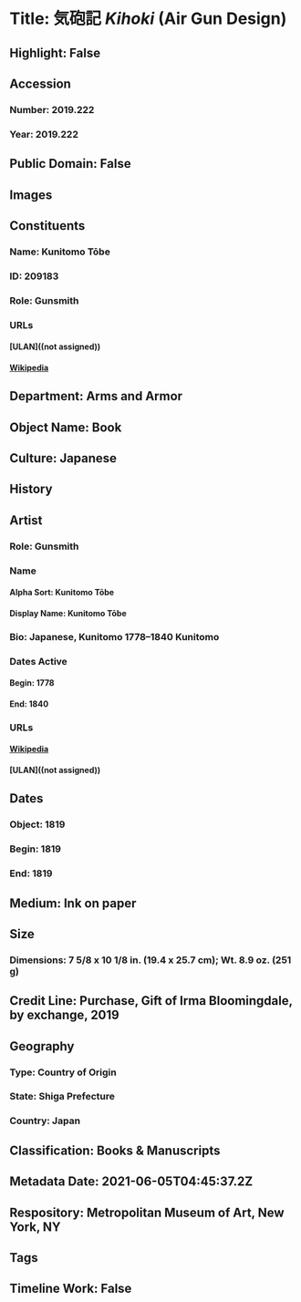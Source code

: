 # Title: 気砲記 <i>Kihoki</i> (Air Gun Design)
## Highlight: False
## Accession
### Number: 2019.222
### Year: 2019.222
## Public Domain: False
## Images
## Constituents
### Name: Kunitomo Tōbe
### ID: 209183
### Role: Gunsmith
### URLs
#### [ULAN]((not assigned))
#### [Wikipedia](https://www.wikidata.org/wiki/Q1079978)
## Department: Arms and Armor
## Object Name: Book
## Culture: Japanese
## History
## Artist
### Role: Gunsmith
### Name
#### Alpha Sort: Kunitomo Tōbe
#### Display Name: Kunitomo Tōbe
### Bio: Japanese, Kunitomo 1778–1840 Kunitomo
### Dates Active
#### Begin: 1778
#### End: 1840
### URLs
#### [Wikipedia](https://www.wikidata.org/wiki/Q1079978)
#### [ULAN]((not assigned))
## Dates
### Object: 1819
### Begin: 1819
### End: 1819
## Medium: Ink on paper
## Size
### Dimensions: 7 5/8 x 10 1/8 in. (19.4 x 25.7 cm); Wt. 8.9 oz. (251 g)
## Credit Line: Purchase, Gift of Irma Bloomingdale, by exchange, 2019
## Geography
### Type: Country of Origin
### State: Shiga Prefecture
### Country: Japan
## Classification: Books & Manuscripts
## Metadata Date: 2021-06-05T04:45:37.2Z
## Respository: Metropolitan Museum of Art, New York, NY
## Tags
## Timeline Work: False